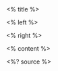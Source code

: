 <grid drag="100 10" drop="top" bg="white" align="top" pad="0 20px">
 <% title %>
</grid>



<grid drag="45 70" drop="0 15" align="topleft">

<% left %>

</grid>

<grid drag="45 70" drop="60 15" align="topright">

<% right %>

</grid>

<% content %>

<style>
.horizontal_dotted_line{
  border-bottom: 2px dotted gray;
} 
} 
</style>

<grid drag="94 0" drop="3 -6" class="horizontal_dotted_line">
</grid>

<grid drag="100 30" drop="0 64" align="bottomleft" pad="0 30px" >
<%? source %>
</grid>
